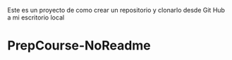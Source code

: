 Este es un proyecto de como crear un repositorio y clonarlo desde Git Hub a mi escritorio local

# PrepCourse-NoReadme
